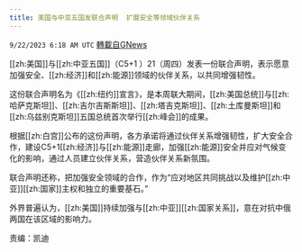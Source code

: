 ```yaml
---
title: 美国与中亚五国发联合声明  扩展安全等领域伙伴关系
---
```

`9/22/2023 6:18 AM UTC` [轉載自GNews](https://gnews.org/articles/1727034)

[[zh:美国]]与[[zh:中亚五国]]（C5+1 ）21（周四）发表一份联合声明，表示愿意加强安全、[[zh:经济]]和[[zh:能源]]领域的伙伴关系，以共同增强韧性。

这份联合声明名为《[[zh:纽约]]宣言》，是本周联大期间，[[zh:美国总统]]与[[zh:哈萨克斯坦]]、[[zh:吉尔吉斯斯坦]]、[[zh:塔吉克斯坦]]、[[zh:土库曼斯坦]]和[[zh:乌兹别克斯坦]]五国总统首次举行[[zh:峰会]]的成果。

根据[[zh:白宫]]公布的这份声明，各方承诺将通过伙伴关系增强韧性，扩大安全合作，建设C5+1[[zh:经济]]与[[zh:能源]]走廊，加强[[zh:能源]]安全并应对气候变化的影响，通过人员建立伙伴关系，营造伙伴关系新氛围。

联合声明还称，把加强安全领域的合作，作为“应对地区共同挑战以及维护[[zh:中亚]][[zh:国家]]主权和独立的重要基石。”

外界普遍认为，[[zh:美国]]持续加强与[[zh:中亚]][[zh:国家关系]]，意在对抗中俄两国在该区域的影响力。

责编：凯迪

